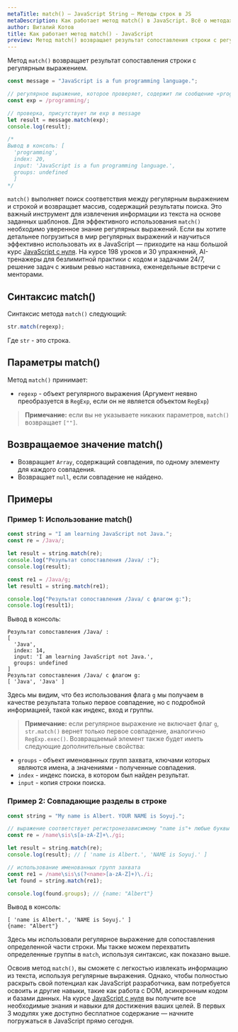 ```yaml
---
metaTitle: match() – JavaScript String – Методы строк в JS
metaDescription: Как работает метод match() в JavaScript. Всё о методах работы со строками в JavaScript | База знаний PurpleSchool
author: Виталий Котов
title: Как работает метод match() - JavaScript
preview: Метод match() возвращает результат сопоставления строки с регулярным выражением...
---
```


Метод `match()` возвращает результат сопоставления строки с регулярным выражением.

```javascript
const message = "JavaScript is a fun programming language.";

// регулярное выражение, которое проверяет, содержит ли сообщение «programming»
const exp = /programming/;

// проверка, присутствует ли exp в message
let result = message.match(exp);
console.log(result);

/*
Вывод в консоль: [
  'programming',
  index: 20,
  input: 'JavaScript is a fun programming language.',
  groups: undefined
  ]
*/
```

`match()` выполняет поиск соответствия между регулярным выражением и строкой и возвращает массив, содержащий результаты поиска. Это важный инструмент для извлечения информации из текста на основе заданных шаблонов. Для эффективного использования `match()` необходимо уверенное знание регулярных выражений. Если вы хотите детальнее погрузиться в мир регулярных выражений и научиться эффективно использовать их в JavaScript — приходите на наш большой курс [JavaScript с нуля](https://purpleschool.ru/course/javascript-basics?utm_source=knowledgebase&utm_medium=text&utm_campaign=kak-rabotaet-metod-match-v-javascript). На курсе 198 уроков и 30 упражнений, AI-тренажеры для безлимитной практики с кодом и задачами 24/7, решение задач с живым ревью наставника, еженедельные встречи с менторами.

## Синтаксис match()

Синтаксис метода `match()` следующий:

```javascript
str.match(regexp);
```

Где `str` - это строка.

## Параметры match()

Метод `match()` принимает:

- `regexp` - объект регулярного выражения (Аргумент неявно преобразуется в `RegExp`, если он не является объектом `RegExp`)

> **Примечание:** если вы не указываете никаких параметров, `match()` возвращает `[""]`.

## Возвращаемое значение match()

- Возвращает `Array`, содержащий совпадения, по одному элементу для каждого совпадения.
- Возвращает `null`, если совпадение не найдено.

## Примеры

### Пример 1: Использование match()

```javascript
const string = "I am learning JavaScript not Java.";
const re = /Java/;

let result = string.match(re);
console.log("Результат сопоставления /Java/ :");
console.log(result);

const re1 = /Java/g;
let result1 = string.match(re1);

console.log("Результат сопоставления /Java/ с флагом g:");
console.log(result1);
```

Вывод в консоль:

```
Результат сопоставления /Java/ :
[
  'Java',
  index: 14,
  input: 'I am learning JavaScript not Java.',
  groups: undefined
]
Результат сопоставления /Java/ с флагом g:
[ 'Java', 'Java' ]
```

Здесь мы видим, что без использования флага `g` мы получаем в качестве результата только первое совпадение, но с подробной информацией, такой как индекс, вход и группы.

> **Примечание:** если регулярное выражение не включает флаг `g`, `str.match()` вернет только первое совпадение, аналогично `RegExp.exec()`. Возвращаемый элемент также будет иметь следующие дополнительные свойства:

- `groups` - объект именованных групп захвата, ключами которых являются имена, а значениями - полученные совпадения.
- `index` - индекс поиска, в котором был найден результат.
- `input` - копия строки поиска.

### Пример 2: Совпадающие разделы в строке

```javascript
const string = "My name is Albert. YOUR NAME is Soyuj.";

// выражение соответствует регистронезависимому "name is"+ любые буквы до точки (.)
const re = /name\sis\s[a-zA-Z]+\./gi;

let result = string.match(re);
console.log(result); // [ 'name is Albert.', 'NAME is Soyuj.' ]

// использование именованных групп захвата
const re1 = /name\sis\s(?<name>[a-zA-Z]+)\./i;
let found = string.match(re1);

console.log(found.groups); // {name: "Albert"}
```

Вывод в консоль:

```
[ 'name is Albert.', 'NAME is Soyuj.' ]
{name: "Albert"}
```

Здесь мы использовали регулярное выражение для сопоставления определенной части строки. Мы также можем перехватить определенные группы в `match`, используя синтаксис, как показано выше.

Освоив метод `match()`, вы сможете с легкостью извлекать информацию из текста, используя регулярные выражения. Однако, чтобы полностью раскрыть свой потенциал как JavaScript разработчика, вам потребуется освоить и другие навыки, такие как работа с DOM, асинхронным кодом и базами данных. На курсе [JavaScript с нуля](https://purpleschool.ru/course/javascript-basics?utm_source=knowledgebase&utm_medium=text&utm_campaign=kak-rabotaet-metod-match-v-javascript) вы получите все необходимые знания и навыки для достижения ваших целей. В первых 3 модулях уже доступно бесплатное содержание — начните погружаться в JavaScript прямо сегодня.
